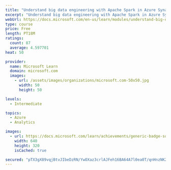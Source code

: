 ```yaml
---
title: "Understand big data engineering with Apache Spark in Azure Synapse Analytics"
excerpt: "Understand big data engineering with Apache Spark in Azure Synapse Analytics"
webUrl: https://docs.microsoft.com/en-us/learn/modules/understand-big-data-engineering-with-apache-spark-azure-synapse-analytics/
type: course
price: Free
length: PT18M
ratings:
  count: 87
  average: 4.597701
heat: 50

provider:
  name: Microsoft Learn
  domain: microsoft.com
  images:
    - url: /assets/images/organizations/microsoft.com-50x50.jpg
      width: 50
      height: 50

levels:
  - Intermediate

topics:
  - Azure
  - Analytics

images:
  - url: https://docs.microsoft.com/learn/achievements/generic-badge-social.png
    width: 640
    height: 320
    isCached: true

secured: "pTX3gX89vqjBtvJIbeDzRN/YwOXaz3crlAJFeh16BA64A7l0ea0T/qnHnzNK2UaVphQMGNVxKDjDnhTIuuyjhAJ7ux/4wdtoy6mZy9N2E8kvJRsB8LaJzCAC3c6HKrRrvj4r+ZpN3wC8Vbmh5u+kQTQvDkeE1f9BnwtemzM1tK1/2LO8KSI0PSbE+mC2DvhbV0jhlkr6hyIxA/7cgrquOUrbPgWGjaxZJQNSX/6SeAkbk4gXFSfRQGTF9BNTgzKdwfSEwYqn0074lXbNxbBFhZAZ3kWEEm8+gaUT7Vf6wLcEG99idbiZSpEfS06uFXZ4D0hssMB4Q7aAFIMhD7C8nvdjrsJYWbjHFi3lOucmb+MXjkG+Nr5EXFqN63Tmg9L+8F46V3lpHYeR73cyskEWyPIJS/o9j3E8QJ2z4Y2cSC8=;NB/1DpfP1ikkyjf7t9CipA=="
---
```


